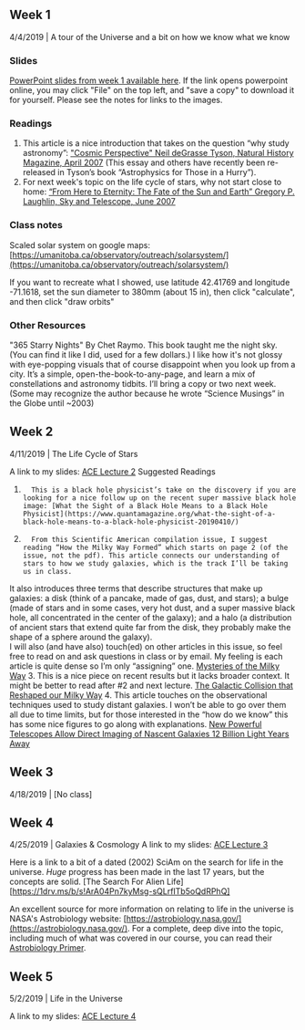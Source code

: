 ## Week 1  
4/4/2019 | A tour of the Universe and a bit on how we know what we know

### Slides
[PowerPoint slides from week 1 available here](https://1drv.ms/p/s!ArA04Pn7kyMsg7sljI9Lf8qupeDBNw).
If the link opens powerpoint online, you may click "File" on the top left, and "save a copy" to download it for yourself. Please see the notes for links to the images.

### Readings
1. This article is a nice introduction that takes on the question “why study astronomy”: ["Cosmic Perspective" Neil deGrasse Tyson, Natural History Magazine, April 2007](http://www.naturalhistorymag.com/universe/201367/cosmic-perspective) (This essay and others have recently been re-released in Tyson’s book “Astrophysics for Those in a Hurry”).
2. For next week's topic on the life cycle of stars, why not start close to home:
[“From Here to Eternity: The Fate of the Sun and Earth” Gregory P. Laughlin, Sky and Telescope, June 2007](https://1drv.ms/b/s!ArA04Pn7kyMssjqr_Vxhz7VfvrX2)

### Class notes

Scaled solar system on google maps: [https://umanitoba.ca/observatory/outreach/solarsystem/](https://umanitoba.ca/observatory/outreach/solarsystem/) 

If you want to recreate what I showed, use latitude 42.41769 and longitude -71.1618, set the sun diameter to 380mm (about 15 in), then click "calculate", and then click "draw orbits"

### Other Resources
"365 Starry Nights" By Chet Raymo. This book taught me the night sky. (You can find it like I did, used for a few dollars.) I like how it's not glossy with eye-popping visuals that of course disappoint when you look up from a city. It’s a simple, open-the-book-to-any-page, and learn a mix of constellations and astronomy tidbits. I’ll bring a copy or two next week. (Some may recognize the author because he wrote “Science Musings” in the Globe until ~2003)

## Week 2 
4/11/2019 | The Life Cycle of Stars

A link to my slides: [ACE Lecture 2](https://1drv.ms/p/s!ArA04Pn7kyMsg7snmpE8TIF3Nhy1fQ)
Suggested Readings
1.       This is a black hole physicist’s take on the discovery if you are looking for a nice follow up on the recent super massive black hole image: [What the Sight of a Black Hole Means to a Black Hole Physicist](https://www.quantamagazine.org/what-the-sight-of-a-black-hole-means-to-a-black-hole-physicist-20190410/)
2.       From this Scientific American compilation issue, I suggest reading “How the Milky Way Formed” which starts on page 2 (of the issue, not the pdf). This article connects our understanding of stars to how we study galaxies, which is the track I’ll be taking us in class. 
 It also introduces three terms that describe structures that make up galaxies: a disk (think of a pancake, made of gas, dust, and stars); a bulge (made of stars and in some cases, very hot dust, and a super massive black hole, all concentrated in the center of the galaxy); and a halo (a distribution of ancient stars that extend quite far from the disk, they probably make the shape of a sphere around the galaxy).  
 I will also (and have also) touch(ed) on other articles in this issue, so feel free to read on and ask questions in class or by email. My feeling is each article is quite dense so I’m only “assigning” one. [Mysteries of the Milky Way](https://1drv.ms/b/s!ArA04Pn7kyMsg94471gnDYHcvYgmVw)
 3.       This is a nice piece on recent results but it lacks broader context. It might be better to read after #2 and next lecture. [The Galactic Collision that Reshaped our Milky Way](https://www.scientificamerican.com/article/the-galactic-collision-that-reshaped-our-milky-way/)
4.       This article touches on the observational techniques used to study distant galaxies. I won’t be able to go over them all due to time limits, but for those interested in the “how do we know” this has some nice figures to go along with explanations. [New Powerful Telescopes Allow Direct Imaging of Nascent Galaxies 12 Billion Light Years Away](https://theconversation.com/new-powerful-telescopes-allow-direct-imaging-of-nascent-galaxies-12-billion-light-years-away-74910)

## Week 3 
4/18/2019 | [No class]

## Week 4 
4/25/2019 | Galaxies & Cosmology
A link to my slides: [ACE Lecture 3](https://1drv.ms/p/s!ArA04Pn7kyMsg99PR-N5HmP_9S9PYg)

Here is a link to a bit of a dated (2002) SciAm on the search for life in the universe. *Huge* progress has been made in the last 17 years, but the concepts are solid. [The Search For Alien Life][https://1drv.ms/b/s!ArA04Pn7kyMsg-sQLrfITb5oQdRPhQ]

An excellent source for more information on relating to life in the universe is NASA's Astrobiology website: [https://astrobiology.nasa.gov/](https://astrobiology.nasa.gov/). For a complete, deep dive into the topic, including much of what was covered in our course, you can read their [Astrobiology Primer](http://online.liebertpub.com/doi/full/10.1089/ast.2015.1460).

## Week 5 
5/2/2019 | Life in the Universe

A link to my slides: [ACE Lecture 4](https://1drv.ms/p/s!ArA04Pn7kyMsg-srRDYOntWkZozohw)

